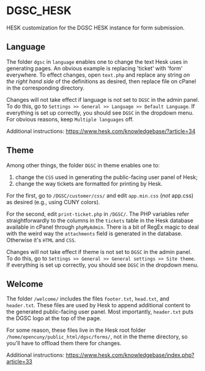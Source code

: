 # DGSC_HESK
HESK customization for the DGSC HESK instance for form submission. 

## Language 
The folder `dgsc` in `language` enables one to change the text Hesk uses in generating pages. An obvious example is replacing 'ticket' with 'form' everywhere. 
To effect changes, open `text.php` and replace any string *on the right hand side* of the definitions as desired, then replace file on cPanel in the corresponding directory. 

Changes will not take effect if language is not set to `DGSC` in the admin panel. To do this, go to `Settings >> General >> Language >> Default Language`. If everything is set up correctly, you should see `DGSC` in the dropdown menu. For obvious reasons, keep `Multiple languages` off. 

Additional instructions: https://www.hesk.com/knowledgebase/?article=34

## Theme
Among other things, the folder `DGSC` in theme enables one to:
1) change the `CSS` used in generating the public-facing user panel of Hesk;
2) change the way tickets are formatted for printing by Hesk.

For the first, go to `/DGSC/customer/css/` and edit `app.min.css` (*not* app.css) as desired (e.g., using CUNY colors).

For the second, edit `print-ticket.php` in `/DGSC/`. The PHP variables refer straightforwardly to the columns in the `tickets` table in the Hesk database available in cPanel through `phpMyAdmin`. There is a bit of RegEx magic to deal with the weird way the `attachments` field is generated in the database. Otherwise it's `HTML` and `CSS`. 

Changes will not take effect if theme is not set to `DGSC` in the admin panel. To do this, go to `Settings >> General >> General settings >> Site theme`. If everything is set up correctly, you should see `DGSC` in the dropdown menu. 

## Welcome
The folder `/welcome/` includes the files `footer.txt`, `head.txt`, and `header.txt`. These files are used by Hesk to append additional content to the generated public-facing user panel. Most importantly, `header.txt` puts the DGSC logo at the top of the page. 

For some reason, these files live in the Hesk root folder `/home/opencuny/public_html/dgsc/forms/`, not in the theme directory, so you'll have to offload them there for changes. 

Additional instructions: https://www.hesk.com/knowledgebase/index.php?article=33 
